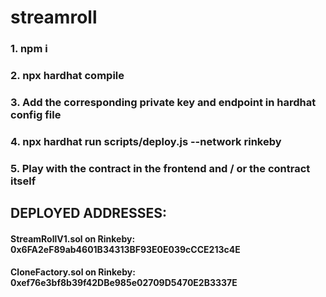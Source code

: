 # streamroll


### 1. npm i
### 2. npx hardhat compile
### 3. Add the corresponding private key and endpoint in hardhat config file
### 4. npx hardhat run scripts/deploy.js --network rinkeby
### 5. Play with the contract in the frontend and / or the contract itself

## DEPLOYED ADDRESSES: 

#### StreamRollV1.sol on Rinkeby: 0x6FA2eF89ab4601B34313BF93E0E039cCCE213c4E
#### CloneFactory.sol on Rinkeby: 0xef76e3bf8b39f42DBe985e02709D5470E2B3337E



